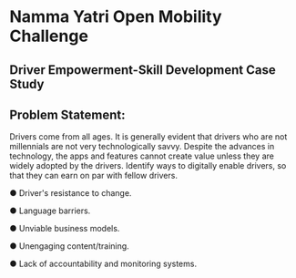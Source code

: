 # Namma Yatri Open Mobility Challenge
## Driver Empowerment-Skill Development Case Study

## Problem Statement:

Drivers come from all ages. It is generally evident that drivers who are not millennials
are not very technologically savvy. Despite the advances in technology, the apps and features cannot create
value unless they are widely adopted by the drivers. Identify ways to digitally enable drivers, so that they
can earn on par with fellow drivers.

● Driver's resistance to change.

● Language barriers.

● Unviable business models.

● Unengaging content/training.

● Lack of accountability and monitoring systems.

